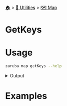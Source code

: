 <!--startTocHeader-->
[🏠](../../README.md) > [🔧 Utilities](../README.md) > [🗺️ Map](README.md)
# GetKeys
<!--endTocHeader-->

# Usage

<!--startCode-->
```bash
zaruba map getKeys --help
```
 
<details>
<summary>Output</summary>
 
```````
Return a jsonStringList containing all keys in a jsonMap

Usage:
  zaruba map getKeys <jsonMap> [flags]

Examples:

> zaruba map getKeys '{"server": "localhost", "port": 3306}' server
["server", "port"]


Flags:
  -h, --help   help for getKeys
```````
</details>
<!--endCode-->

# Examples



<!--startTocSubtopic-->
<!--endTocSubtopic-->